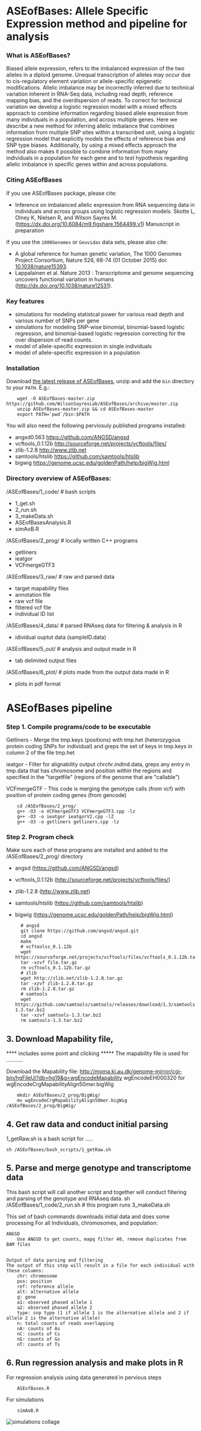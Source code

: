 # ASEofBases: Allele Specific Expression method and pipeline for analysis

### What is ASEofBases?
Biased allele expression, refers to the imbalanced expression of the two alleles in a diploid genome. Unequal transcription of alleles may occur due to cis-regulatory element variation or allele-specific epigenetic modifications.  Allelic imbalance may be incorrectly inferred due to technical variation inherent in RNA-Seq data, including read depth, reference mapping bias, and the overdispersion of reads. To correct for technical variation we develop a logistic regression model with a mixed effects approach to combine information regarding biased allele expression from many individuals in a population, and across multiple genes. Here we describe a new method for inferring allelic imbalance that combines information from multiple SNP sites within a transcribed unit, using a logistic regression model that explicitly models the effects of reference bias and SNP type biases. Additionally, by using a mixed effects approach the method also makes it possible to combine information from many individuals in a population for each gene and to test hypothesis regarding allelic imbalance in specific genes within and across populations. 

### Citing ASEofBases
If you use ASEofBases package, please cite:

- Inference on imbalanced allelic expression from RNA sequencing data in individuals and across groups using logistic regression models. Skotte L, Olney K, Nielsen R, and Wilson Sayres M. (https://dx.doi.org/10.6084/m9.figshare.1564499.v1) Manuscript in preparation

If you use the `1000Genomes` or `Geuvidas` data sets, please also cite:

-  A global reference for human genetic variation, The 1000 Genomes Project Consortium, Nature 526, 68-74 (01 October 2015) doi: [10.1038/nature15393](http://www.1000genomes.org/home).
- Lappalainen et al. Nature 2013 : Transcriptome and genome sequencing uncovers functional variation in humans (http://dx.doi.org/10.1038/nature12531).

### Key features
- simulations for modeling statistcal power for various read depth and various number of SNPs per gene 
- simulations for modeling SNP-wise binomial, binomial-based logistic regression, and binomial-based logistic regression correcting for the over dispersion of read counts. 
- model of allele-specific expression in single individuals  
- model of allele-specific expression in a population 

### Installation
Download [the latest release of ASEofBases](https://github.com/WilsonSayresLab/ASEofBases/archive/master.zip), unzip and add the `bin` directory to your `PATH`. E.g.:

		wget -O ASEofBases-master.zip https://github.com/WilsonSayresLab/ASEofBases/archive/master.zip
		unzip ASEofBases-master.zip && cd ASEofBases-master
		export PATH=`pwd`/bin:$PATH

You will also need the following perviosuly published programs installed:

- angsd0.563				https://github.com/ANGSD/angsd
- vcftools_0.1.12b			http://sourceforge.net/projects/vcftools/files/
- zlib-1.2.8				http://www.zlib.net	
- samtools/htslib			https://github.com/samtools/htslib
- bigwig				https://genome.ucsc.edu/goldenPath/help/bigWig.html


### Directory overview of ASEofBases:

/ASEofBases/1_code/	# bash scripts
- 1_get.sh
- 2_run.sh
- 3_makeData.sh
- ASEofBasesAnalysis.R
- simAoB.R

/ASEofBases/2_prog/	# locally written C++ programs
- getliners
- ieatgor
- VCFmergeGTF3
 
/ASEofBases/3_raw/	# raw and parsed data
- target mapability files
- annotation file
- raw vcf file
- filtered vcf file
- individual ID list

/ASEofBases/4_data/	# parsed RNAseq data for filtering & analysis in R
- idividual ouptut data (sampleID.data)

/ASEofBases/5_out/	# analysis and output made in R
- tab delimited output files

/ASEofBases/6_plot/	# plots made from the output data made in R 
- plots in pdf format


# ASEofBases pipeline
### Step 1. Compile programs/code to be executable
Getliners - Merge the tmp.keys (positions) with tmp.het (heterozygous protein coding SNPs for individual) and greps the set of keys in tmp.keys in column 2 of the file tmp.het

ieatgor - Filter for alignability output chr$chr.ind$ind.data, greps any entry in tmp.data that has chromosome and position within the regions and specified in the "targetfile" (regions of the genome that are "callable")

VCFmergeGTF - This code is merging the genotype calls (from vcf) with position of protein coding genes (from gencode)

		cd /ASEofBases/2_prog/
		g++ -O3 -o VCFmergeGTF3 VCFmergeGTF3.cpp -lz
		g++ -O3 -o ieatgor ieatgorV2.cpp -lZ
		g++ -O3 -o getliners getliners.cpp -lz

### Step 2. Program check
Make sure each of these programs are installed and added to the /ASEofBases/2_prog/ directory 
- angsd (https://github.com/ANGSD/angsd)
- vcftools_0.1.12b (http://sourceforge.net/projects/vcftools/files/)
- zlib-1.2.8 (http://www.zlib.net)
- samtools/htslib (https://github.com/samtools/htslib)
- bigwig (https://genome.ucsc.edu/goldenPath/help/bigWig.html)

		# angsd
		git clone https://github.com/angsd/angsd.git
		cd angsd
		make
		# vcftoolss_0.1.12b
		wget https://sourceforge.net/projects/vcftools/files/vcftools_0.1.12b.tar.gz
		tar -xzvf file.tar.gz
		rm vcftools_0.1.12b.tar.gz
		# zlib
		wget http://zlib.net/zlib-1.2.8.tar.gz
		tar -xzvf zlib-1.2.8.tar.gz
		rm zlib-1.2.8.tar.gz
		# samtools 
		wget https://github.com/samtools/samtools/releases/download/1.3/samtools-1.3.tar.bz2 
		tar -xzvf samtools-1.3.tar.bz2
		rm samtools-1.3.tar.bz2
		

## 3. Download Mapability file, 
**** includes some point and clicking *****
The mapability file is used for ...........

Download the Mapability file:
	http://moma.ki.au.dk/genome-mirror/cgi-bin/hgFileUi?db=hg19&g=wgEncodeMapability
  	wgEncodeEH000320 for wgEncodeCrgMapabilityAlign50mer.bigWig

    	mkdir ASEofBases/2_prog/BigWig/
    	mv wgEncodeCrgMapabilityAlign50mer.bigWig /ASEofBases/2_prog/BigWig/

## 4. Get raw data and conduct initial parsing
1_getRaw.sh is a bash script for ..... 

    sh /ASEofBases/bash_scripts/1_getRaw.sh


## 5. Parse and merge genotype and transcriptome data
This bash script will call another script and together will conduct filtering and parsing of the genotype and RNAseq data.
		sh /ASEofBases/1_code/2_run.sh # this program runs 3_makeData.sh

This set of bash commands downloads initial data and does some processing 
For all Individuals, chromosomes, and population:


 	ANGSD 
		Use ANGSD to get counts, mapq filter 40, remove duplicates from BAM files 


	Output of data parsing and filtering
	The output of this step will result in a file for each individual with these columns:
		chr: chromosome 
		pos: position
		ref: reference allele
		alt: alternative allele
		g: gene
		a1: observed phased allele 1
		a2: observed phased allele 2
		type: snp type (1 if allele 1 is the alternative allele and 2 if allele 2 is the alternative allele)
		n: total counts of reads overlapping
		nA: counts of As
		nC: counts of Cs
		nG: counts of Gs
		nT: counts of Ts

## 6. Run regression analysis and make plots in R
For regression analysis using data generated in pervious steps

		ASEofBases.R

For simulations

		simAoB.R

![simulations collage](https://raw.github.com/WilsonSayresLab/ASEofBases/master/doc/simulations.png)	


